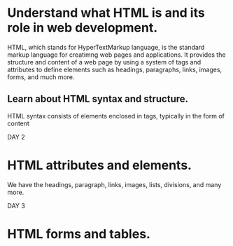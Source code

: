 # Understand what HTML is and its role in web development.

HTML, which stands for HyperTextMarkup language, is the standard markup language for creatimng web pages and applications. It provides the structure and content of a web page by using a system of tags and attributes to define elements such as headings, paragraphs, links, images, forms, and much more.

## Learn about HTML syntax and structure.

HTML syntax consists of elements enclosed in tags, typically in the form of <tagname>content</tagname>

DAY 2

# HTML attributes and elements.

We have the headings, paragraph, links, images, lists, divisions, and many more.

DAY 3

# HTML forms and tables.

